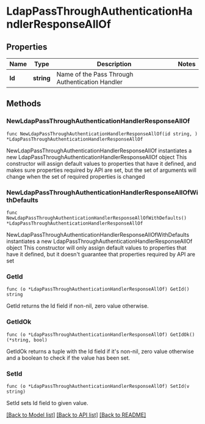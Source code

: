 # LdapPassThroughAuthenticationHandlerResponseAllOf

## Properties

Name | Type | Description | Notes
------------ | ------------- | ------------- | -------------
**Id** | **string** | Name of the Pass Through Authentication Handler | 

## Methods

### NewLdapPassThroughAuthenticationHandlerResponseAllOf

`func NewLdapPassThroughAuthenticationHandlerResponseAllOf(id string, ) *LdapPassThroughAuthenticationHandlerResponseAllOf`

NewLdapPassThroughAuthenticationHandlerResponseAllOf instantiates a new LdapPassThroughAuthenticationHandlerResponseAllOf object
This constructor will assign default values to properties that have it defined,
and makes sure properties required by API are set, but the set of arguments
will change when the set of required properties is changed

### NewLdapPassThroughAuthenticationHandlerResponseAllOfWithDefaults

`func NewLdapPassThroughAuthenticationHandlerResponseAllOfWithDefaults() *LdapPassThroughAuthenticationHandlerResponseAllOf`

NewLdapPassThroughAuthenticationHandlerResponseAllOfWithDefaults instantiates a new LdapPassThroughAuthenticationHandlerResponseAllOf object
This constructor will only assign default values to properties that have it defined,
but it doesn't guarantee that properties required by API are set

### GetId

`func (o *LdapPassThroughAuthenticationHandlerResponseAllOf) GetId() string`

GetId returns the Id field if non-nil, zero value otherwise.

### GetIdOk

`func (o *LdapPassThroughAuthenticationHandlerResponseAllOf) GetIdOk() (*string, bool)`

GetIdOk returns a tuple with the Id field if it's non-nil, zero value otherwise
and a boolean to check if the value has been set.

### SetId

`func (o *LdapPassThroughAuthenticationHandlerResponseAllOf) SetId(v string)`

SetId sets Id field to given value.



[[Back to Model list]](../README.md#documentation-for-models) [[Back to API list]](../README.md#documentation-for-api-endpoints) [[Back to README]](../README.md)


